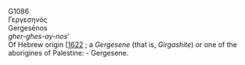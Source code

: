 <body>
  <p>G1086<br>  Γεργεσηνός  <br> Gergesēnos  <br><i>gher-ghes-ay-nos‘ </i><br>Of Hebrew origin [<a href="h1622.htm">1622</a> ; a <i>Gergesene</i> (that is, <i>Girgashite</i>) or one of the aborigines of Palestine: - Gergesene.<br></p>
 </body>